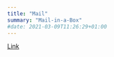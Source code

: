 ```yaml
---
title: "Mail"
summary: "Mail-in-a-Box"
#date: 2021-03-09T11:26:29+01:00
---
```


[Link](https://box.derchef.email/mail)

